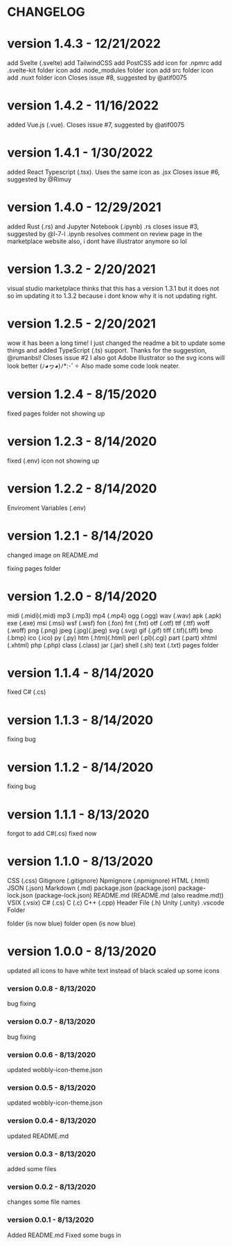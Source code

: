 # CHANGELOG

# version 1.4.3 - 12/21/2022
add Svelte (.svelte)
add TailwindCSS
add PostCSS
add icon for .npmrc
add .svelte-kit folder icon
add .node_modules folder icon
add src folder icon
add .nuxt folder icon
Closes issue #8, suggested by @atif0075

# version 1.4.2 - 11/16/2022
added Vue.js (.vue).
Closes issue #7, suggested by @atif0075

# version 1.4.1 - 1/30/2022
added React Typescript (.tsx). Uses the same icon as .jsx
Closes issue #6, suggested by @Rimuy

# version 1.4.0 - 12/29/2021
added Rust (.rs) and Jupyter Notebook (.ipynb)
.rs closes issue #3, suggested by @l-7-l
.ipynb resolves comment on review page in the marketplace website
also, i dont have illustrator anymore so lol

# version 1.3.2 - 2/20/2021
visual studio marketplace thinks that this has a version 1.3.1 but it does not so im updating it to 1.3.2 because i dont know why it is not updating right.

# version 1.2.5 - 2/20/2021

wow it has been a long time! I just changed the readme a bit to update some things and added
TypeScript (.ts) support. Thanks for the suggestion, @rumanbsl! Closes issue #2
I also got Adobe Illustrator so the svg icons will look better (ﾉ◕ヮ◕)ﾉ*:･ﾟ✧
Also made some code look neater.

# version 1.2.4 - 8/15/2020

fixed pages folder not showing up

# version 1.2.3 - 8/14/2020

fixed (.env) icon not showing up

# version 1.2.2 - 8/14/2020

Enviroment Variables (.env)

# version 1.2.1 - 8/14/2020

changed image on README.md

fixing pages folder

# version 1.2.0 - 8/14/2020

midi (.midi)(.mid)
mp3 (.mp3)
mp4 (.mp4)
ogg (.ogg)
wav (.wav)
apk (.apk)
exe (.exe)
msi (.msi)
wsf (.wsf)
fon (.fon)
fnt (.fnt)
otf (.otf)
ttf (.ttf)
woff (.woff)
png (.png)
jpeg (.jpg)(.jpeg)
svg (.svg)
gif (.gif)
tiff (.tif)(.tiff)
bmp (.bmp)
ico (.ico)
py (.py)
htm (.htm)(.html)
perl (.pl)(.cgi)
part (.part)
xhtml (.xhtml)
php (.php)
class (.class)
jar (.jar)
shell (.sh)
text (.txt)
pages folder

# version 1.1.4 - 8/14/2020 

fixed C# (.cs)

# version 1.1.3 - 8/14/2020

fixing bug

# version 1.1.2 - 8/14/2020

fixing bug

# version 1.1.1 - 8/13/2020

forgot to add C#(.cs) fixed now

# version 1.1.0 - 8/13/2020

CSS (.css)
Gitignore (.gitignore)
Npmignore (.npmignore)
HTML (.html)
JSON (.json)
Markdown (.md)
package.json (package.json)
package-lock.json (package-lock.json)
README.md (README.md (also readme.md))
VSIX (.vsix)
C# (.cs)
C (.c)
C++ (.cpp)
Header File (.h)
Unity (.unity)
.vscode Folder

folder (is now blue)
folder open (is now blue)

# version 1.0.0 - 8/13/2020

updated all icons to have white text instead of black
scaled up some icons

### version 0.0.8 - 8/13/2020

bug fixing

### version 0.0.7 - 8/13/2020

bug fixing

### version 0.0.6 - 8/13/2020

updated wobbly-icon-theme.json

### version 0.0.5 - 8/13/2020

updated wobbly-icon-theme.json

### version 0.0.4 - 8/13/2020

updated README.md

### version 0.0.3 - 8/13/2020

added some files

### version 0.0.2 - 8/13/2020

changes some file names

### version 0.0.1 - 8/13/2020

Added README.md
Fixed some bugs in
